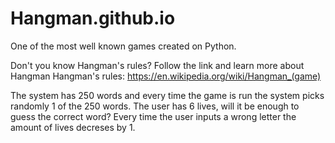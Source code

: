 # Hangman.github.io

One of the most well known games created on Python.

Don't you know Hangman's rules? Follow the link and learn more about Hangman
Hangman's rules: https://en.wikipedia.org/wiki/Hangman_(game)

The system has 250 words and every time the game is run the system picks randomly 1 of the 250 words.
The user has 6 lives, will it be enough to guess the correct word?
Every time the user inputs a wrong letter the amount of lives decreses by 1.

